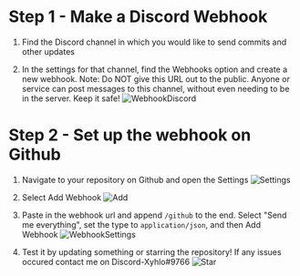 # Step 1 - Make a Discord Webhook
1. Find the Discord channel in which you would like to send commits and other updates

2. In the settings for that channel, find the Webhooks option and create a new webhook. Note: Do NOT give this URL out to the public. Anyone or service can post messages to this channel, without even needing to be in the server. Keep it safe!
![WebhookDiscord](https://imgur.com/dbMmvBI.png)

# Step 2 - Set up the webhook on Github
1. Navigate to your repository on Github and open the Settings
![Settings](https://imgur.com/iNpg8PW.png)

2. Select Add Webhook
![Add](https://imgur.com/q7jqBUW.png)

3. Paste in the webhook url and append `/github` to the end. Select "Send me everything", set the type to `application/json`, and then Add Webhook
![WebhookSettings](https://imgur.com/U3lros4.png)

4. Test it by updating something or starring the repository! If any issues occured contact me on Discord-Xyhlo#9766
![Star](https://imgur.com/CNYAxJF.png)
